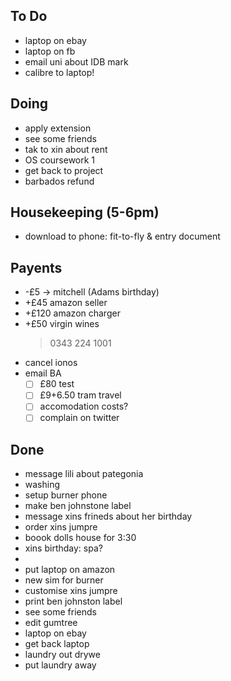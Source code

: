 ## To Do

- laptop on ebay 
- laptop on fb
- email uni about IDB mark
- calibre to laptop!

## Doing

- apply extension
- see some friends
- tak to xin about rent
- OS coursework 1
- get back to project
- barbados refund

## Housekeeping (5-6pm)

- download to phone:  fit-to-fly & entry document

## Payents

- -£5 -> mitchell (Adams birthday)
- +£45 amazon seller
- +£120 amazon charger
- +£50 virgin wines
    > 0343 224 1001
- cancel ionos
- email BA
    * [ ] £80 test
    * [ ] £9+6.50 tram travel
    * [ ] accomodation costs?
    * [ ] complain on twitter

## Done

- message lili about pategonia
- washing 
- setup burner phone 
- make ben johnstone label
- message xins frineds about her birthday 
- order xins jumpre 
- boook dolls house for 3:30
- xins birthday: spa?
- 
- put laptop on amazon
- new sim for burner 
- customise xins jumpre 
- print ben johnston label
- see some friends
- edit gumtree
- laptop on ebay 
- get back laptop
- laundry out drywe
- put laundry away
